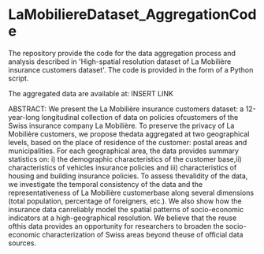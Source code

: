 # LaMobiliereDataset_AggregationCode
The repository provide the code for the data aggregation process and analysis described in 'High-spatial resolution dataset of La Mobilière insurance customers dataset'. 
The code is provided in the form of a Python script.

The aggregated data are available at: INSERT LINK

ABSTRACT:
We present the La Mobilière insurance customers dataset: a 12-year-long longitudinal collection of data on policies ofcustomers of the Swiss insurance company La Mobilière. 
To preserve the privacy of La Mobilière customers, we propose thedata aggregated at two geographical levels, based on the place of residence of the customer: postal areas and municipalities.
For each geographical area, the data provides summary statistics on: i) the demographic characteristics of the customer base,ii) characteristics of vehicles insurance policies and iii) characteristics of housing and building insurance policies. 
To assess thevalidity of the data, we investigate the temporal consistency of the data and the representativeness of La Mobilière customerbase along several dimensions (total population, percentage of foreigners, etc.). We also show how the insurance data canreliably model the spatial patterns of socio-economic indicators at a high-geographical resolution. 
We believe that the reuse ofthis data provides an opportunity for researchers to broaden the socio-economic characterization of Swiss areas beyond theuse of official data sources.
